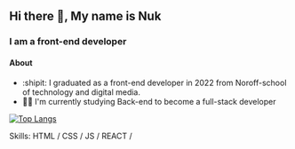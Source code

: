 ## Hi there 👋, My name is Nuk
### I am a front-end developer

#### About 
- :shipit: I graduated as a front-end developer in 2022 from Noroff-school of technology and digital media. <br>
- :man_technologist: I'm currently studying Back-end to become a full-stack developer

[![Top Langs](https://github-readme-stats.vercel.app/api/top-langs/?NukLaochaem=anuraghazra)](https://github.com/anuraghazra/github-readme-stats)


Skills: HTML / CSS / JS / REACT /  


